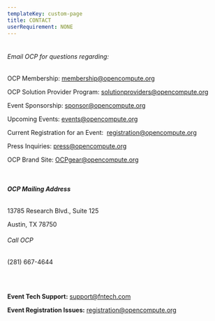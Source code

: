 ```yaml
---
templateKey: custom-page
title: CONTACT
userRequirement: NONE
---
```

###### <BR>Email OCP for questions regarding:

OCP Membership: [membership@opencompute.org](mailto:membership@opencompute.org)

OCP Solution Provider Program: [solutionproviders@opencompute.org](mailto:solutionproviders@opencompute.org)

Event Sponsorship: [sponsor@opencompute.org](mailto:sponsor@opencompute.org)

Upcoming Events: [events@opencompute.org](mailto:events@opencompute.org)

Current Registration for an Event:  [registration@opencompute.org](mailto:registration@opencompute.org)

Press Inquiries: [press@opencompute.org](mailto:press@opencompute.org)

OCP Brand Site: [OCPgear@opencompute.org](mailto:OCPgear@opencompute.org)

<br> 

###### **OCP Mailing Address**

13785 Research Blvd., Suite 125

Austin, TX 78750



###### Call OCP

(281) 667-4644

<br><br>

**Event Tech Support:** [support@fntech.com ](Mailto:support@fntech.com)

**Event Registration Issues:** [registration@opencompute.org](<>)